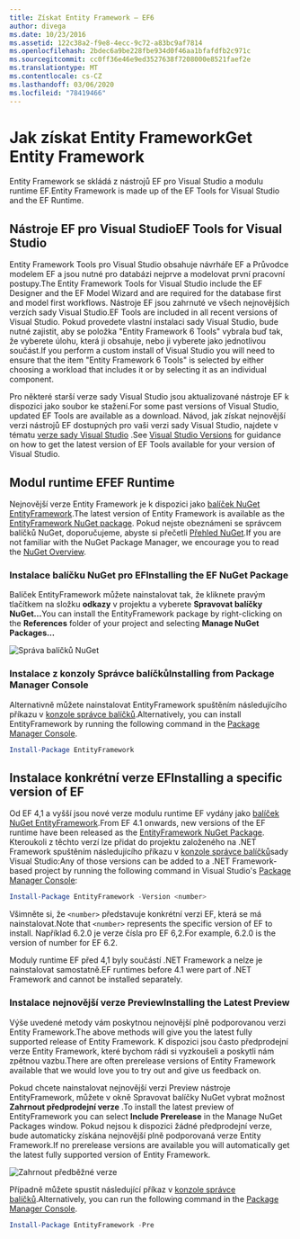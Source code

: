```yaml
---
title: Získat Entity Framework – EF6
author: divega
ms.date: 10/23/2016
ms.assetid: 122c38a2-f9e8-4ecc-9c72-a83bc9af7814
ms.openlocfilehash: 2bdec6a9be228fbe934d0f46aa1bfafdfb2c971c
ms.sourcegitcommit: cc0ff36e46e9ed3527638f7208000e8521faef2e
ms.translationtype: MT
ms.contentlocale: cs-CZ
ms.lasthandoff: 03/06/2020
ms.locfileid: "78419466"
---
```

# <a name="get-entity-framework"></a><span data-ttu-id="3ff39-102">Jak získat Entity Framework</span><span class="sxs-lookup"><span data-stu-id="3ff39-102">Get Entity Framework</span></span>
<span data-ttu-id="3ff39-103">Entity Framework se skládá z nástrojů EF pro Visual Studio a modulu runtime EF.</span><span class="sxs-lookup"><span data-stu-id="3ff39-103">Entity Framework is made up of the EF Tools for Visual Studio and the EF Runtime.</span></span>

## <a name="ef-tools-for-visual-studio"></a><span data-ttu-id="3ff39-104">Nástroje EF pro Visual Studio</span><span class="sxs-lookup"><span data-stu-id="3ff39-104">EF Tools for Visual Studio</span></span>

<span data-ttu-id="3ff39-105">Entity Framework Tools pro Visual Studio obsahuje návrháře EF a Průvodce modelem EF a jsou nutné pro databázi nejprve a modelovat první pracovní postupy.</span><span class="sxs-lookup"><span data-stu-id="3ff39-105">The Entity Framework Tools for Visual Studio include the EF Designer and the EF Model Wizard and are required for the database first and model first workflows.</span></span> <span data-ttu-id="3ff39-106">Nástroje EF jsou zahrnuté ve všech nejnovějších verzích sady Visual Studio.</span><span class="sxs-lookup"><span data-stu-id="3ff39-106">EF Tools are included in all recent versions of Visual Studio.</span></span> <span data-ttu-id="3ff39-107">Pokud provedete vlastní instalaci sady Visual Studio, bude nutné zajistit, aby se položka "Entity Framework 6 Tools" vybrala buď tak, že vyberete úlohu, která ji obsahuje, nebo ji vyberete jako jednotlivou součást.</span><span class="sxs-lookup"><span data-stu-id="3ff39-107">If you perform a custom install of Visual Studio you will need to ensure that the item "Entity Framework 6 Tools" is selected by either choosing a workload that includes it or by selecting it as an individual component.</span></span>

<span data-ttu-id="3ff39-108">Pro některé starší verze sady Visual Studio jsou aktualizované nástroje EF k dispozici jako soubor ke stažení.</span><span class="sxs-lookup"><span data-stu-id="3ff39-108">For some past versions of Visual Studio, updated EF Tools are available as a download.</span></span> <span data-ttu-id="3ff39-109">Návod, jak získat nejnovější verzi nástrojů EF dostupných pro vaši verzi sady Visual Studio, najdete v tématu [verze sady Visual Studio](~/ef6/what-is-new/visual-studio.md) .</span><span class="sxs-lookup"><span data-stu-id="3ff39-109">See [Visual Studio Versions](~/ef6/what-is-new/visual-studio.md) for guidance on how to get the latest version of EF Tools available for your version of Visual Studio.</span></span>

## <a name="ef-runtime"></a><span data-ttu-id="3ff39-110">Modul runtime EF</span><span class="sxs-lookup"><span data-stu-id="3ff39-110">EF Runtime</span></span>

<span data-ttu-id="3ff39-111">Nejnovější verze Entity Framework je k dispozici jako [balíček NuGet EntityFramework](https://nuget.org/packages/EntityFramework/).</span><span class="sxs-lookup"><span data-stu-id="3ff39-111">The latest version of Entity Framework is available as the [EntityFramework NuGet package](https://nuget.org/packages/EntityFramework/).</span></span> <span data-ttu-id="3ff39-112">Pokud nejste obeznámeni se správcem balíčků NuGet, doporučujeme, abyste si přečetli [Přehled NuGet](https://docs.microsoft.com/nuget/consume-packages/overview-and-workflow).</span><span class="sxs-lookup"><span data-stu-id="3ff39-112">If you are not familiar with the NuGet Package Manager, we encourage you to read the [NuGet Overview](https://docs.microsoft.com/nuget/consume-packages/overview-and-workflow).</span></span>

### <a name="installing-the-ef-nuget-package"></a><span data-ttu-id="3ff39-113">Instalace balíčku NuGet pro EF</span><span class="sxs-lookup"><span data-stu-id="3ff39-113">Installing the EF NuGet Package</span></span>

<span data-ttu-id="3ff39-114">Balíček EntityFramework můžete nainstalovat tak, že kliknete pravým tlačítkem na složku **odkazy** v projektu a vyberete **Spravovat balíčky NuGet...**</span><span class="sxs-lookup"><span data-stu-id="3ff39-114">You can install the EntityFramework package by right-clicking on the **References** folder of your project and selecting **Manage NuGet Packages…**</span></span>

![Správa balíčků NuGet](~/ef6/media/managenugetpackages.png)

### <a name="installing-from-package-manager-console"></a><span data-ttu-id="3ff39-116">Instalace z konzoly Správce balíčků</span><span class="sxs-lookup"><span data-stu-id="3ff39-116">Installing from Package Manager Console</span></span>

<span data-ttu-id="3ff39-117">Alternativně můžete nainstalovat EntityFramework spuštěním následujícího příkazu v [konzole správce balíčků](https://docs.nuget.org/docs/start-here/using-the-package-manager-console).</span><span class="sxs-lookup"><span data-stu-id="3ff39-117">Alternatively, you can install EntityFramework by running the following command in the [Package Manager Console](https://docs.nuget.org/docs/start-here/using-the-package-manager-console).</span></span>

``` powershell
Install-Package EntityFramework
```

## <a name="installing-a-specific-version-of-ef"></a><span data-ttu-id="3ff39-118">Instalace konkrétní verze EF</span><span class="sxs-lookup"><span data-stu-id="3ff39-118">Installing a specific version of EF</span></span>

<span data-ttu-id="3ff39-119">Od EF 4,1 a vyšší jsou nové verze modulu runtime EF vydány jako [balíček NuGet EntityFramework](https://www.nuget.org/packages/EntityFramework/).</span><span class="sxs-lookup"><span data-stu-id="3ff39-119">From EF 4.1 onwards, new versions of the EF runtime have been released as the [EntityFramework NuGet Package](https://www.nuget.org/packages/EntityFramework/).</span></span> <span data-ttu-id="3ff39-120">Kteroukoli z těchto verzí lze přidat do projektu založeného na .NET Framework spuštěním následujícího příkazu v [konzole správce balíčků](https://docs.nuget.org/docs/start-here/using-the-package-manager-console)sady Visual Studio:</span><span class="sxs-lookup"><span data-stu-id="3ff39-120">Any of those versions can be added to a .NET Framework-based project by running the following command in Visual Studio's [Package Manager Console](https://docs.nuget.org/docs/start-here/using-the-package-manager-console):</span></span>

``` powershell
Install-Package EntityFramework -Version <number>
```

<span data-ttu-id="3ff39-121">Všimněte si, že `<number>` představuje konkrétní verzi EF, která se má nainstalovat.</span><span class="sxs-lookup"><span data-stu-id="3ff39-121">Note that `<number>` represents the specific version of EF to install.</span></span> <span data-ttu-id="3ff39-122">Například 6.2.0 je verze čísla pro EF 6,2.</span><span class="sxs-lookup"><span data-stu-id="3ff39-122">For example, 6.2.0 is the version of number for EF 6.2.</span></span>   

<span data-ttu-id="3ff39-123">Moduly runtime EF před 4,1 byly součástí .NET Framework a nelze je nainstalovat samostatně.</span><span class="sxs-lookup"><span data-stu-id="3ff39-123">EF runtimes before 4.1 were part of .NET Framework and cannot be installed separately.</span></span>

### <a name="installing-the-latest-preview"></a><span data-ttu-id="3ff39-124">Instalace nejnovější verze Preview</span><span class="sxs-lookup"><span data-stu-id="3ff39-124">Installing the Latest Preview</span></span>

<span data-ttu-id="3ff39-125">Výše uvedené metody vám poskytnou nejnovější plně podporovanou verzi Entity Framework.</span><span class="sxs-lookup"><span data-stu-id="3ff39-125">The above methods will give you the latest fully supported release of Entity Framework.</span></span> <span data-ttu-id="3ff39-126">K dispozici jsou často předprodejní verze Entity Framework, které bychom rádi si vyzkoušeli a poskytli nám zpětnou vazbu.</span><span class="sxs-lookup"><span data-stu-id="3ff39-126">There are often prerelease versions of Entity Framework available that we would love you to try out and give us feedback on.</span></span>

<span data-ttu-id="3ff39-127">Pokud chcete nainstalovat nejnovější verzi Preview nástroje EntityFramework, můžete v okně Spravovat balíčky NuGet vybrat možnost **Zahrnout předprodejní verze** .</span><span class="sxs-lookup"><span data-stu-id="3ff39-127">To install the latest preview of EntityFramework you can select **Include Prerelease** in the Manage NuGet Packages window.</span></span> <span data-ttu-id="3ff39-128">Pokud nejsou k dispozici žádné předprodejní verze, bude automaticky získána nejnovější plně podporovaná verze Entity Framework.</span><span class="sxs-lookup"><span data-stu-id="3ff39-128">If no prerelease versions are available you will automatically get the latest fully supported version of Entity Framework.</span></span>

![Zahrnout předběžné verze](~/ef6/media/includeprerelease.png)

<span data-ttu-id="3ff39-130">Případně můžete spustit následující příkaz v [konzole správce balíčků](https://docs.nuget.org/docs/start-here/using-the-package-manager-console).</span><span class="sxs-lookup"><span data-stu-id="3ff39-130">Alternatively, you can run the following command in the [Package Manager Console](https://docs.nuget.org/docs/start-here/using-the-package-manager-console).</span></span>

``` powershell
Install-Package EntityFramework -Pre
```
